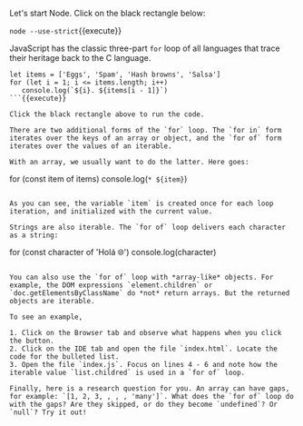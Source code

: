 Let's start Node. Click on the black rectangle below:

`node --use-strict`{{execute}}

JavaScript has the classic three-part `for` loop of all languages that trace their heritage back to the C language.

```
let items = ['Eggs', 'Spam', 'Hash browns', 'Salsa']
for (let i = 1; i <= items.length; i++)
   console.log(`${i}. ${items[i - 1]}`)
```{{execute}}

Click the black rectangle above to run the code.

There are two additional forms of the `for` loop. The `for in` form iterates over the keys of an array or object, and the `for of` form iterates over the values of an iterable. 

With an array, we usually want to do the latter. Here goes:

```
for (const item of items) 
   console.log(`* ${item}`)
```{{execute}}

As you can see, the variable `item` is created once for each loop iteration, and initialized with the current value.

Strings are also iterable. The `for of` loop delivers each character as a string:

```
for (const character of 'Holá 🌐')
   console.log(character)
```{{execute}}

You can also use the `for of` loop with *array-like* objects. For example, the DOM expressions `element.children` or `doc.getElementsByClassName` do *not* return arrays. But the returned objects are iterable. 

To see an example, 

1. Click on the Browser tab and observe what happens when you click the button.
2. Click on the IDE tab and open the file `index.html`. Locate the code for the bulleted list. 
3. Open the file `index.js`. Focus on lines 4 - 6 and note how the iterable value `list.childred` is used in a `for of` loop.

Finally, here is a research question for you. An array can have gaps, for example: `[1, 2, 3, , , , 'many']`. What does the `for of` loop do with the gaps? Are they skipped, or do they become `undefined`? Or `null`? Try it out!





